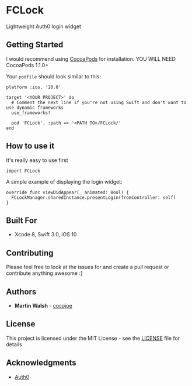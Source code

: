# FCLock

Lightweight Auth0 login widget

## Getting Started

I would recommend using [CocoaPods](https://cocoapods.org/) for installation.
YOU WILL NEED CocoaPods 1.1.0+

Your `podfile` should look similar to this:

```
platform :ios, '10.0'

target '<YOUR PROJECT>' do
  # Comment the next line if you're not using Swift and don't want to use dynamic frameworks
  use_frameworks!
  
  pod 'FCLock', :path => '<PATH TO>/FCLock/'
end
```

## How to use it

It's really easy to use first

```
import FCLock
```

A simple example of displaying the login widget:

```
override func viewDidAppear(_ animated: Bool) {
  FCLockManager.sharedInstance.presentLogin(fromController: self)
}
```

## Built For

* Xcode 8, Swift 3.0, iOS 10

## Contributing

Please feel free to look at the issues for and create a pull request or contribute anything awesome :]

## Authors

* **Martin Walsh** - [cocojoe](https://github.com/cocojoe/)

## License

This project is licensed under the MIT License - see the [LICENSE](LICENSE) file for details

## Acknowledgments

* [Auth0](https://auth0.com/)
